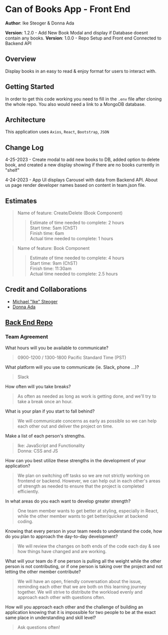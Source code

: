 # Can of Books App - Front End

**Author**: Ike Steoger & Donna Ada

**Version**: 1.2.0 - Add New Book Modal and display if Database doesnt contain any books.
**Version**: 1.0.0 - Repo Setup and Front end Connected to Backend API

## Overview

Display books in an easy to read & enjoy format for users to interact with.

## Getting Started

In order to get this code working you need to fill in the `.env` file after cloning the whole repo. You also would need a link to a MongoDB database.

## Architecture

This application uses `Axios`, `React`, `Bootstrap`, `JSON`

## Change Log

4-25-2023 - Create modal to add new books to DB, added option to delete book, and created a new display showing if there are no books currently in "shelf"

4-24-2023 - App UI displays Carousel with data from Backend API. About us page render developer names based on content in team.json file.

## Estimates
>Name of feature: Create/Delete (Book Component)
>>Estimate of time needed to complete: 2 hours  
>>Start time: 5am (ChST)  
>>Finish time: 6am  
>>Actual time needed to complete: 1 hours  

>Name of feature: Book Component  
>>Estimate of time needed to complete: 4 hours  
>>Start time: 9am (ChST)  
>>Finish time: 11:30am  
>>Actual time needed to complete: 2.5 hours  

## Credit and Collaborations

- [Michael "Ike" Steoger](https://github.com/IkeSteoger)  
- [Donna Ada](https://github.com/donnaada)

## [Back End Repo](https://github.com/IkeSteoger/can-of-books-backend)

### Team Agreement

What hours will you be available to communicate?
> 0900-1200 / 1300-1800 Pacific Standard Time (PST)

What platform will you use to communicate (ie. Slack, phone …)?
> Slack

How often will you take breaks?
> As often as needed as long as work is getting done, and we'll try to take a break once an hour.

What is your plan if you start to fall behind?
> We will communicate concerns as early as possible so we can help each other out and deliver the project on time.

Make a list of each person's strengths.
> Ike: JavaScript and Functionality  
> Donna:  CSS and JS

How can you best utilize these strengths in the development of your application?
> We plan on switching off tasks so we are not strictly working on frontend or backend. However, we can help out in each other's areas of strength as needed to ensure that the project is completed efficiently.

In what areas do you each want to develop greater strength?
> One team member wants to get better at styling, especially in React, while the other member wants to get better/quicker at backend coding.

Knowing that every person in your team needs to understand the code, how do you plan to approach the day-to-day development?
> We will review the changes on both ends of the code each day & see how things have changed and are working.

What will your team do if one person is pulling all the weight while the other person is not contributing, or if one person is taking over the project and not letting the other member contribute?
> We will have an open, friendly conversation about the issue, reminding each other that we are both on this learning journey together. We will strive to distribute the workload evenly and approach each other with questions often.

How will you approach each other and the challenge of building an application knowing that it is impossible for two people to be at the exact same place in understanding and skill level?
> Ask questions often!